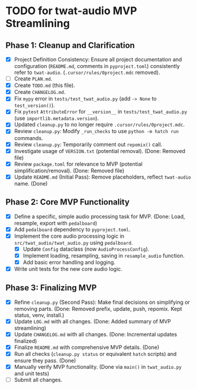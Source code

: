 # TODO for twat-audio MVP Streamlining

## Phase 1: Cleanup and Clarification
- [x] Project Definition Consistency: Ensure all project documentation and configuration (`README.md`, comments in `pyproject.toml`) consistently refer to `twat-audio`. (`.cursor/rules/0project.mdc` removed).
- [ ] Create `PLAN.md`.
- [x] Create `TODO.md` (this file).
- [x] Create `CHANGELOG.md`.
- [x] Fix `mypy` error in `tests/test_twat_audio.py` (add `-> None` to `test_version()`).
- [x] Fix `pytest` `AttributeError` for `__version__` in `tests/test_twat_audio.py` (use `importlib.metadata.version`).
- [x] Updated `cleanup.py` to no longer require `.cursor/rules/0project.mdc`.
- [x] Review `cleanup.py`: Modify `_run_checks` to use `python -m hatch run` commands.
- [x] Review `cleanup.py`: Temporarily comment out `repomix()` call.
- [x] Investigate usage of `VERSION.txt` (potential removal). (Done: Removed file)
- [x] Review `package.toml` for relevance to MVP (potential simplification/removal). (Done: Removed file)
- [x] Update `README.md` (Initial Pass): Remove placeholders, reflect `twat-audio` name. (Done)

## Phase 2: Core MVP Functionality
- [x] Define a specific, simple audio processing task for MVP. (Done: Load, resample, export with `pedalboard`)
- [x] Add `pedalboard` dependency to `pyproject.toml`.
- [x] Implement the core audio processing logic in `src/twat_audio/twat_audio.py` using `pedalboard`.
    - [x] Update `Config` dataclass (now `AudioProcessConfig`).
    - [x] Implement loading, resampling, saving in `resample_audio` function.
    - [x] Add basic error handling and logging.
- [x] Write unit tests for the new core audio logic.

## Phase 3: Finalizing MVP
- [x] Refine `cleanup.py` (Second Pass): Make final decisions on simplifying or removing parts. (Done: Removed prefix, update, push, repomix. Kept status, venv, install.)
- [x] Update `LOG.md` with all changes. (Done: Added summary of MVP streamlining)
- [x] Update `CHANGELOG.md` with all changes. (Done: Incremental updates finalized)
- [x] Finalize `README.md` with comprehensive MVP details. (Done)
- [x] Run all checks (`cleanup.py status` or equivalent `hatch` scripts) and ensure they pass. (Done)
- [x] Manually verify MVP functionality. (Done via `main()` in `twat_audio.py` and unit tests)
- [ ] Submit all changes.
